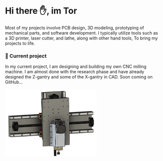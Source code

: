 
# Hi there :raised_hand:, im Tor
Most of my projects involve PCB design, 3D modeling, prototyping of mechanical parts, and software development. I typically utilize tools such as a 3D printer, laser cutter, and lathe, along with other hand tools, To bring my projects to life.

### :hammer: Current project
In my current project, I am designing and building my own CNC milling machine. I am almost done with the research phase and have already designed the Z-gantry and some of the X-gantry in CAD. Soon coming on GitHub...


<p align="left">
  <img width="300" src="https://github.com/torbrodtkorb/torbrodtkorb/blob/master/graphics/cnc.png">
</p>
